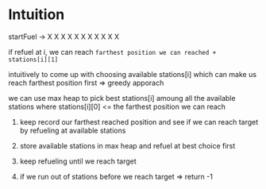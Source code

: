 # Intuition

startFuel -> X X X X X X X X X X X

if refuel at i, we can reach `farthest position we can reached + stations[i][1]`

intuitively to come up with choosing available stations[i] which can make us reach farthest position first
=> greedy apporach

we can use max heap to pick best stations[i] amoung all the available stations where stations[i][0] <= the farthest position we can reach

1. keep record our farthest reached position and see if we can reach target by refueling at available stations

2. store available stations in max heap and refuel at best choice first

3. keep refueling until we reach target

4. if we run out of stations before we reach target => return -1